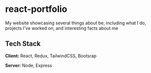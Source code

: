 # react-portfolio
My website showcasing several things about be, including what I do, projects I've worked on, and interesting facts about me

## Tech Stack

**Client:** React, Redux, TailwindCSS, Bootsrap

**Server:** Node, Express
